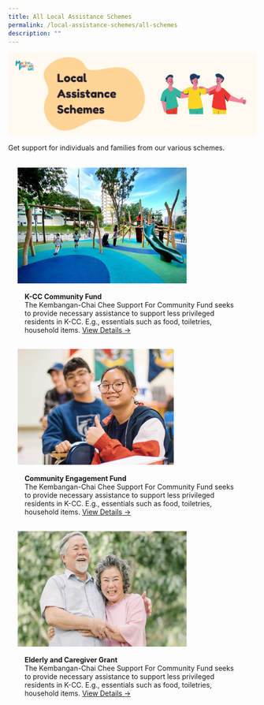 ```yaml
---
title: All Local Assistance Schemes
permalink: /local-assistance-schemes/all-schemes
description: ""
---
```

![](/images/Website%20-%20Schemes%20Banner.png)

Get support for individuals and families from our various schemes. 

<ul style="display: grid; grid-template-columns: repeat(auto-fit, minmax(228px, 1fr)); gap: 1rem; margin: 2rem 2vw; padding: 0; list-style-type: none;"> 


<li><div style="position: relative; display: block; height: 100%;  overflow: hidden; text-decoration: none;"><div style="width:343px;height:235px;"><img style="height:235px;width:auto;" src="/images/image1.jpg"></div><div style="position: relative; display: flex; align-items: center; gap: 2em; padding: 1em 1em 0;"><h3 style="font-size: 1em; margin: 0 0 .3em;"></h3></div><p style="padding: 0 1em 1em;margin: 0; overflow: hidden;"><b>K-CC Community Fund</b><br />The Kembangan-Chai Chee Support For Community Fund seeks to provide necessary assistance to support less privileged residents in K-CC. E.g., essentials such as food, toiletries, household items. <a href="/local-assistance-schemes/kcc-support-for-comm-fund">View Details -></a> </p> </div></li> 


<li><div style="position: relative; display: block; height: 100%;  overflow: hidden; text-decoration: none;"><div style="width:343px;height:235px;"><img style="height:235px;width:auto;" src="/images/image3.png"></div><div style="position: relative; display: flex; align-items: center; gap: 2em; padding: 1em 1em 0;"><h3 style="font-size: 1em; margin: 0 0 .3em;"></h3></div><p style="padding: 0 1em 1em;margin: 0; overflow: hidden;"><b>Community Engagement Fund</b><br />The Kembangan-Chai Chee Support For Community Fund seeks to provide necessary assistance to support less privileged residents in K-CC. E.g., essentials such as food, toiletries, household items.  <a href="/local-assistance-schemes/community-engagement-fund">View Details -></a> </p> </div></li> 

<li><div style="position: relative; display: block; height: 100%;  overflow: hidden; text-decoration: none;"><div style="width:343px;height:235px;"><img style="height:235px;width:auto;" src="/images/image2.png"></div><div style="position: relative; display: flex; align-items: center; gap: 2em; padding: 1em 1em 0;"><h3 style="font-size: 1em; margin: 0 0 .3em;"></h3></div><p style="padding: 0 1em 1em;margin: 0; overflow: hidden;"><b>Elderly and Caregiver Grant</b><br />The Kembangan-Chai Chee Support For Community Fund seeks to provide necessary assistance to support less privileged residents in K-CC. E.g., essentials such as food, toiletries, household items. <a href="/local-assistance-schemes/elderly-and-caregiver-fund">View Details -></a> </p> </div></li> 
	
<ul>